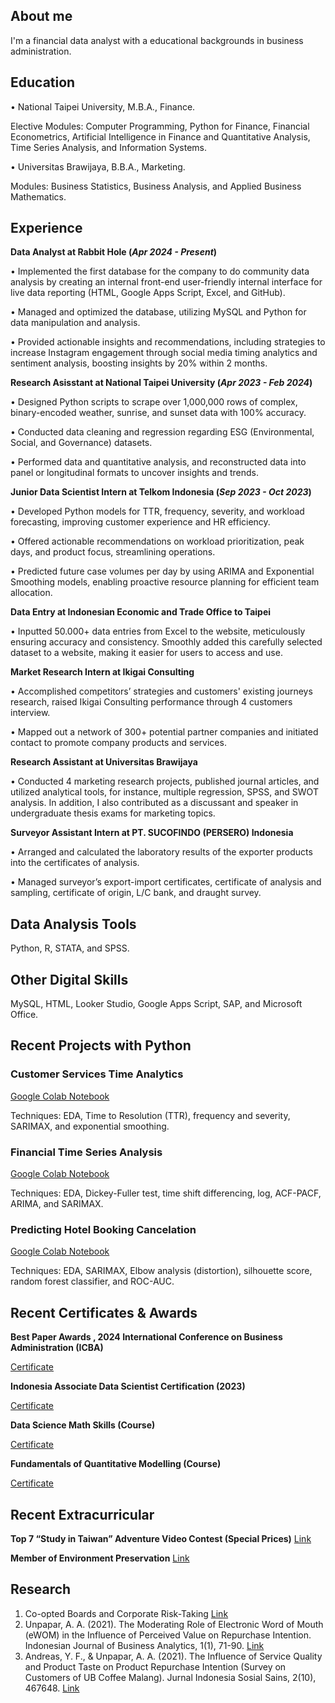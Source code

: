## About me
I'm a financial data analyst with a educational backgrounds in business administration.

## Education
• National Taipei University, M.B.A., Finance.

Elective Modules: Computer Programming, Python for Finance, Financial Econometrics, Artificial Intelligence in Finance and Quantitative Analysis, Time Series Analysis, and Information Systems.

• Universitas Brawijaya, B.B.A., Marketing.

Modules: Business Statistics, Business Analysis, and Applied Business Mathematics.

## Experience
**Data Analyst at Rabbit Hole (_Apr 2024 - Present_)**

• Implemented the first database for the company to do community data analysis by creating an internal front-end user-friendly internal interface for live data reporting (HTML, Google Apps Script, Excel, and GitHub).

• Managed and optimized the database, utilizing MySQL and Python for data manipulation and analysis.

• Provided actionable insights and recommendations, including strategies to increase Instagram engagement through social media timing analytics and sentiment analysis, boosting insights by 20% within 2 months.

**Research Asisstant at National Taipei University (_Apr 2023 - Feb 2024_)**

• Designed Python scripts to scrape over 1,000,000 rows of complex, binary-encoded weather, sunrise, and sunset data with 100% accuracy.

• Conducted data cleaning and regression regarding ESG (Environmental, Social, and Governance) datasets. 

• Performed data and quantitative analysis, and reconstructed data into panel or longitudinal formats to uncover insights and trends.

**Junior Data Scientist Intern at Telkom Indonesia (_Sep 2023 - Oct 2023_)**

• Developed Python models for TTR, frequency, severity, and workload forecasting, improving customer experience and HR efficiency.

• Offered actionable recommendations on workload prioritization, peak days, and product focus, streamlining operations.

• Predicted future case volumes per day by using ARIMA and Exponential Smoothing models, enabling proactive resource planning for efficient team allocation.

**Data Entry at Indonesian Economic and Trade Office to Taipei**

• Inputted 50.000+ data entries from Excel to the website, meticulously ensuring accuracy and consistency. Smoothly added this carefully selected dataset to a website, making it easier for users to access and use.
  
**Market Research Intern at Ikigai Consulting**

• Accomplished competitors’ strategies and customers' existing journeys research, raised Ikigai Consulting
performance through 4 customers interview.

• Mapped out a network of 300+ potential partner companies and initiated contact to promote company
products and services.

**Research Assistant at Universitas Brawijaya**

• Conducted 4 marketing research projects, published journal articles, and utilized analytical tools, for instance, multiple regression, SPSS, and SWOT analysis. In addition, I also contributed as a discussant and speaker in undergraduate thesis exams for marketing topics.
  
**Surveyor Assistant Intern at PT. SUCOFINDO (PERSERO) Indonesia**

• Arranged and calculated the laboratory results of the exporter products into the certificates of analysis.

• Managed surveyor’s export-import certificates, certificate of analysis and sampling, certificate of origin, L/C bank, and draught survey.

## Data Analysis Tools
Python, R, STATA, and SPSS.

## Other Digital Skills
MySQL, HTML, Looker Studio, Google Apps Script, SAP, and Microsoft Office.
  
## Recent Projects with Python
### Customer Services Time Analytics
[Google Colab Notebook](https://colab.research.google.com/drive/1zKrhto0OM6V56agUULaT05reMobv4PNe)

Techniques: EDA, Time to Resolution (TTR), frequency and severity, SARIMAX, and exponential smoothing.

### Financial Time Series Analysis
[Google Colab Notebook](https://colab.research.google.com/drive/1jy0mchSVVmY2UP39ANjDsp9RMPsLIMjE#scrollTo=eTtrlJCeBDs7)

Techniques: EDA, Dickey-Fuller test, time shift differencing, log, ACF-PACF, ARIMA, and SARIMAX.

### Predicting Hotel Booking Cancelation
[Google Colab Notebook](https://colab.research.google.com/drive/153X3CiPITSeNiuM_nAkVw7uH0M-FggRh#scrollTo=5eFaeCTp5wy2)

Techniques: EDA, SARIMAX, Elbow analysis (distortion), silhouette score, random forest classifier, and ROC-AUC.

## Recent Certificates & Awards
**Best Paper Awards , 2024 International Conference on Business Administration (ICBA)**

[Certificate](https://drive.google.com/file/d/1SiUQWqiZH1GePku4V9VDz7AuOYz9uvoe/view?usp=drive_link)

**Indonesia Associate Data Scientist Certification (2023)**

[Certificate](https://drive.google.com/file/d/1UmT4iBVIiMXRLah_r84XoH9PIKpRAMPp/view?usp=drive_link)

**Data Science Math Skills (Course)** 

[Certificate](https://www.coursera.org/account/accomplishments/verify/CEVB5DUEQ43V)

**Fundamentals of Quantitative Modelling (Course)**

[Certificate](https://www.coursera.org/account/accomplishments/verify/B7S6499BHFAL)

## Recent Extracurricular
**Top 7 “Study in Taiwan” Adventure Video Contest (Special Prices)**
[Link](https://www.studyintaiwan.org/news/content/132)

**Member of Environment Preservation**
[Link](https://drive.google.com/file/d/1iPrU_fh2IcWpLTAzGHGFgVd2quHE-aJC/view?usp=drive_link)

## Research
1. Co-opted Boards and Corporate Risk-Taking [Link](https://drive.google.com/file/d/1kB6K7prQCoBZNmrTsGvprfCH0scH-Oon/view?usp=drive_link)
2. Unpapar, A. A. (2021). The Moderating Role of Electronic Word of Mouth (eWOM) in the Influence of Perceived Value on Repurchase Intention. Indonesian Journal of Business Analytics, 1(1), 71-90. [Link](https://journal.formosapublisher.org/index.php/ijba/article/view/6)
3. Andreas, Y. F., & Unpapar, A. A. (2021). The Influence of Service Quality and Product Taste on Product Repurchase Intention (Survey on Customers of UB Coffee Malang). Jurnal Indonesia Sosial Sains, 2(10), 467648. [Link](https://jiss.publikasiindonesia.id/index.php/jiss/article/view/440)
